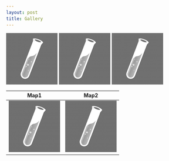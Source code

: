```yaml
---
layout: post
title: Gallery
---
```


![alt-text-1](/images/logo.png "title-1") ![alt-text-2](/images/logo.png "title-2") ![alt-text-2](/images/logo.png "title-2")


Map1                       |  Map2
:-------------------------:|:-------------------------:
![](/images/logo.png)      |  ![](/images/logo.png)


